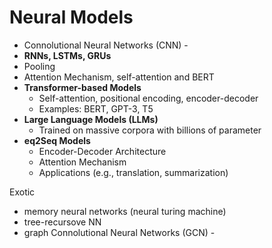 # Neural Models

* Connolutional Neural Networks (CNN) -&#x20;
* **RNNs, LSTMs, GRUs**
* Pooling
* Attention Mechanism, self-attention and BERT
* **Transformer-based Models**
  * Self-attention, positional encoding, encoder-decoder
  * Examples: BERT, GPT-3, T5
* **Large Language Models (LLMs)**
  * Trained on massive corpora with billions of parameter
* **eq2Seq Models**
  * Encoder-Decoder Architecture
  * Attention Mechanism
  * Applications (e.g., translation, summarization)

Exotic

* memory neural networks (neural turing machine)
* tree-recursove NN
* graph Connolutional Neural Networks (GCN) -&#x20;

